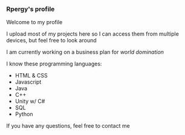 ### Rpergy's profile
Welcome to my profile

I upload most of my projects here so I can access them from multiple devices, but feel free to look around

I am currently working on a business plan for *world domination*

I know these programming languages:
- HTML & CSS
- Javascript
- Java
- C++
- Unity w/ C#
- SQL
- Python

If you have any questions, feel free to contact me

<!--
**Rpergy/Rpergy** is a ✨ _special_ ✨ repository because its `README.md` (this file) appears on your GitHub profile.

Here are some ideas to get you started:

- 🔭 I’m currently working on ...
- 🌱 I’m currently learning ...
- 👯 I’m looking to collaborate on ...
- 🤔 I’m looking for help with ...
- 💬 Ask me about ...
- 📫 How to reach me: ...
- 😄 Pronouns: ...
- ⚡ Fun fact: ...
-->

